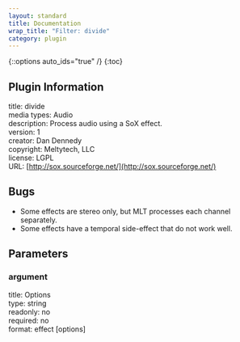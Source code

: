 ```yaml
---
layout: standard
title: Documentation
wrap_title: "Filter: divide"
category: plugin
---
```

{::options auto_ids="true" /}
{:toc}

## Plugin Information

title: divide  
media types:
Audio  
description: Process audio using a SoX effect.  
version: 1  
creator: Dan Dennedy  
copyright: Meltytech, LLC  
license: LGPL  
URL: [http://sox.sourceforge.net/](http://sox.sourceforge.net/)  

## Bugs

* Some effects are stereo only, but MLT processes each channel separately.
* Some effects have a temporal side-effect that do not work well.

## Parameters

### argument

title: Options    
type: string  
readonly: no  
required: no  
format: effect [options]  

